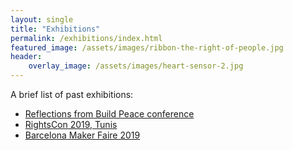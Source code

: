 ```yaml
---
layout: single
title: "Exhibitions"
permalink: /exhibitions/index.html
featured_image: /assets/images/ribbon-the-right-of-people.jpg
header:
    overlay_image: /assets/images/heart-sensor-2.jpg
---
```


A brief list of past exhibitions:

* [Reflections from Build Peace conference](/2018/10/28/reflections-from-the-build-peace-conference.html)
* [RightsCon 2019, Tunis](/2019/06/14/rightscon-tunis.html)
* [Barcelona Maker Faire 2019](/2019/10/05/maker-faire-barcelona.html)
